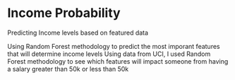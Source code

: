 # Income Probability
 Predicting Income levels based on featured data

Using Random Forest methodology to predict the most imporant features that will determine income levels
Using data from UCI, I used Random Forest methodology to see which features will impact someone from having a salary greater than 50k or less than 50k

